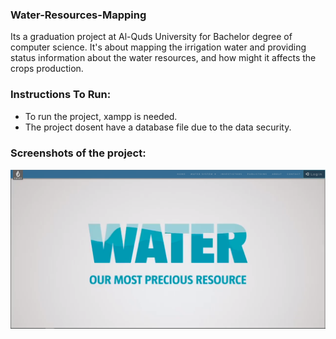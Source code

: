 ### Water-Resources-Mapping
Its a graduation project at Al-Quds University for Bachelor degree of computer science. It's about mapping the irrigation water and providing status information about the water resources, and how might it affects the crops production.

### Instructions To Run:
- To run the project, xampp is needed.
- The project dosent have a database file due to the data security.

### Screenshots of the project:
![image](https://github.com/Samaan95/Water-Resources-Mapping/blob/master/Screenshot%20from%202019-04-04%2001-27-41.png)
